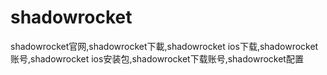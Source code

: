 # shadowrocket
shadowrocket官网,shadowrocket下載,shadowrocket ios下载,shadowrocket账号,shadowrocket ios安装包,shadowrocket下载账号,shadowrocket配置
